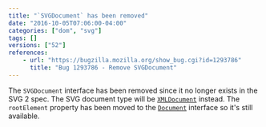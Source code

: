 ```yaml
---
title: "`SVGDocument` has been removed"
date: "2016-10-05T07:06:00-04:00"
categories: ["dom", "svg"]
tags: []
versions: ["52"]
references:
    - url: "https://bugzilla.mozilla.org/show_bug.cgi?id=1293786"
      title: "Bug 1293786 - Remove SVGDocument"
---
```

The `SVGDocument` interface has been removed since it no longer exists in the SVG 2 spec. The SVG document type will be [`XMLDocument`](https://developer.mozilla.org/en-US/docs/Web/API/XMLDocument) instead. The `rootElement` property has been moved to the [`Document`](https://developer.mozilla.org/en-US/docs/Web/API/Document) interface so it's still available.
